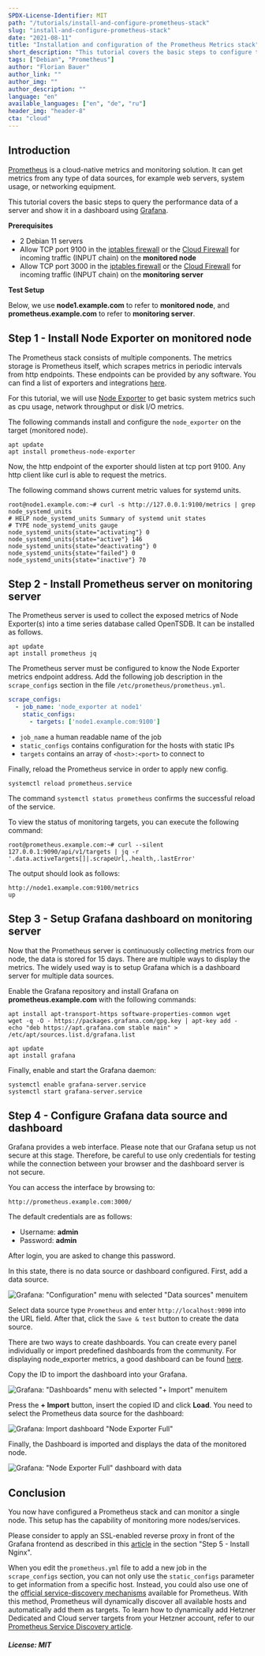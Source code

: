 ```yaml
---
SPDX-License-Identifier: MIT
path: "/tutorials/install-and-configure-prometheus-stack"
slug: "install-and-configure-prometheus-stack"
date: "2021-08-11"
title: "Installation and configuration of the Prometheus Metrics stack"
short_description: "This tutorial covers the basic steps to configure the Prometheus Metrics stack, with Node Exporter and Grafana."
tags: ["Debian", "Prometheus"]
author: "Florian Bauer"
author_link: ""
author_img: ""
author_description: ""
language: "en"
available_languages: ["en", "de", "ru"]
header_img: "header-8"
cta: "cloud"
---
```


## Introduction

[Prometheus](https://prometheus.io) is a cloud-native metrics and monitoring solution. It can get metrics from any type of data sources, for example web servers, system usage, or networking equipment.

This tutorial covers the basic steps to query the performance data of a server and show it in a dashboard using [Grafana](https://grafana.com).

**Prerequisites**

* 2 Debian 11 servers
* Allow TCP port 9100 in the [iptables firewall](/tutorials/iptables) or the [Cloud Firewall](https://docs.hetzner.com/cloud/firewalls/overview) for incoming traffic (INPUT chain) on the **monitored node**
* Allow TCP port 3000 in the [iptables firewall](/tutorials/iptables) or the [Cloud Firewall](https://docs.hetzner.com/cloud/firewalls/overview) for incoming traffic (INPUT chain) on the **monitoring server**

**Test Setup**

Below, we use **node1.example.com** to refer to **monitored node**, and **prometheus.example.com** to refer to **monitoring server**.

## Step 1 - Install Node Exporter on monitored node

The Prometheus stack consists of multiple components. The metrics storage is Prometheus itself, which scrapes metrics in periodic intervals from http endpoints. These endpoints can be provided by any software. You can find a list of exporters and integrations [here](https://prometheus.io/docs/instrumenting/exporters/).

For this tutorial, we will use [Node Exporter](https://github.com/prometheus/node_exporter) to get basic system metrics such as cpu usage, network throughput or disk I/O metrics.

The following commands install and configure the `node_exporter` on the target (monitored node).

```shell
apt update
apt install prometheus-node-exporter
```

Now, the http endpoint of the exporter should listen at tcp port 9100. Any http client like curl is able to request the metrics.

The following command shows current metric values for systemd units.

```shell
root@node1.example.com:~# curl -s http://127.0.0.1:9100/metrics | grep node_systemd_units
# HELP node_systemd_units Summary of systemd unit states
# TYPE node_systemd_units gauge
node_systemd_units{state="activating"} 0
node_systemd_units{state="active"} 146
node_systemd_units{state="deactivating"} 0
node_systemd_units{state="failed"} 0
node_systemd_units{state="inactive"} 70
```

## Step 2 - Install Prometheus server on monitoring server

The Prometheus server is used to collect the exposed metrics of Node Exporter(s) into a time series database called OpenTSDB. It can be installed as follows.

```shell
apt update
apt install prometheus jq
```

The Prometheus server must be configured to know the Node Exporter metrics endpoint address. Add the following job description in the `scrape_configs` section in the file `/etc/prometheus/prometheus.yml`.

```yaml
scrape_configs:
  - job_name: 'node_exporter at node1'
    static_configs:
      - targets: ['node1.example.com:9100']
```

* `job_name` a human readable name of the job
* `static_configs` contains configuration for the hosts with static IPs
* `targets` contains an array of `<host>:<port>` to connect to

Finally, reload the Prometheus service in order to apply new config.

```shell
systemctl reload prometheus.service
```

The command `systemctl status prometheus` confirms the successful reload of the service.

To view the status of monitoring targets, you can execute the following command:

```shell
root@prometheus.example.com:~# curl --silent 127.0.0.1:9090/api/v1/targets | jq -r '.data.activeTargets[]|.scrapeUrl,.health,.lastError'
```

The output should look as follows:

```shell
http://node1.example.com:9100/metrics
up

```

## Step 3 - Setup Grafana dashboard on monitoring server

Now that the Prometheus server is continuously collecting metrics from our node, the data is stored for 15 days. There are multiple ways to display the metrics. The widely used way is to setup Grafana which is a dashboard server for multiple data sources.

Enable the Grafana repository and install Grafana on **prometheus.example.com** with the following commands:

```shell
apt install apt-transport-https software-properties-common wget
wget -q -O - https://packages.grafana.com/gpg.key | apt-key add -
echo "deb https://apt.grafana.com stable main" > /etc/apt/sources.list.d/grafana.list

apt update
apt install grafana
```

Finally, enable and start the Grafana daemon:

```shell
systemctl enable grafana-server.service
systemctl start grafana-server.service
```

## Step 4 - Configure Grafana data source and dashboard

Grafana provides a web interface.
Please note that our Grafana setup us not secure at this stage.
Therefore, be careful to use only credentials for testing while the connection between your browser and the dashboard server is not secure.

You can access the interface by browsing to:

```url
http://prometheus.example.com:3000/
```

The default credentials are as follows:

* Username: **admin**
* Password: **admin**

After login, you are asked to change this password.

In this state, there is no data source or dashboard configured. First, add a data source.

![Grafana: "Configuration" menu with selected "Data sources" menuitem](images/grafana-configuration-menu-with-selected-data_sources-menuitem.png)

Select data source type `Prometheus` and enter `http://localhost:9090` into the URL field.
After that, click the `Save & test` button to create the data source.

There are two ways to create dashboards. You can create every panel individually or import predefined dashboards from the community.
For displaying node_exporter metrics, a good dashboard can be found [here](https://grafana.com/grafana/dashboards/1860).

Copy the ID to import the dashboard into your Grafana.

![Grafana: "Dashboards" menu with selected "+ Import" menuitem](images/grafana-dashboards-menu-with-selected-import-menuitem.png)

Press the **+ Import** button, insert the copied ID and click **Load**.
You need to select the Prometheus data source for the dashboard:

![Grafana: Import dashboard "Node Exporter Full"](images/grafana-import-dashboard-node_exporter_full.png)

Finally, the Dashboard is imported and displays the data of the monitored node.

![Grafana: "Node Exporter Full" dashboard with data](images/grafana-node_exporeter_full-dashboard-with-data.png)

## Conclusion

You now have configured a Prometheus stack and can monitor a single node. This setup has the capability of monitoring more nodes/services.

Please consider to apply an SSL-enabled reverse proxy in front of the Grafana frontend as described in this [article](/tutorials/server-monitoring-using-grafana-and-influxdb#step-5---install-nginx) in the section "Step 5 - Install Nginx".

When you edit the `prometheus.yml` file to add a new job in the `scrape_configs` section, you can not only use the `static_configs` parameter to get information from a specific host. Instead, you could also use one of the [official service-discovery mechanisms](https://prometheus.io/docs/prometheus/latest/configuration/configuration/#scrape_config) available for Prometheus. With this method, Prometheus will dynamically discover all available hosts and automatically add them as targets. To learn how to dynamically add Hetzner Dedicated and Cloud server targets from your Hetzner account, refer to our [Prometheus Service Discovery article](/tutorials/prometheus-discovery).

##### License: MIT

<!--

Contributor's Certificate of Origin

By making a contribution to this project, I certify that:

(a) The contribution was created in whole or in part by me and I have
    the right to submit it under the license indicated in the file; or

(b) The contribution is based upon previous work that, to the best of my
    knowledge, is covered under an appropriate license and I have the
    right under that license to submit that work with modifications,
    whether created in whole or in part by me, under the same license
    (unless I am permitted to submit under a different license), as
    indicated in the file; or

(c) The contribution was provided directly to me by some other person
    who certified (a), (b) or (c) and I have not modified it.

(d) I understand and agree that this project and the contribution are
    public and that a record of the contribution (including all personal
    information I submit with it, including my sign-off) is maintained
    indefinitely and may be redistributed consistent with this project
    or the license(s) involved.

Signed-off-by: Florian Bauer

-->
